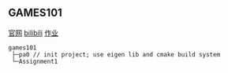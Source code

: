 ## GAMES101
[官网](https://sites.cs.ucsb.edu/~lingqi/teaching/games101.html)
[bilibili](https://www.bilibili.com/video/av90798049)
[作业](http://games-cn.org/forums/topic/allhw/)

```
games101
 ├─pa0 // init project; use eigen lib and cmake build system
 └─Assignment1
```
